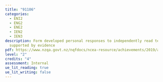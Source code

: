 ```yaml
---
title: "91106"
categories:
  - ENI2
  - ENG2
  - ENE2
  - IEN2
  - IEN3
description: Form developed personal responses to independently read texts,
  supported by evidence
pdf: https://www.nzqa.govt.nz/nqfdocs/ncea-resource/achievements/2019/as91106.pdf
level: "2"
credits: "4"
assessment: Internal
ue_lit_reading: true
ue_lit_writing: false
---
```

